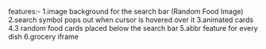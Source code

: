 features:-
    1.image background for the search bar (Random Food Image)
    2.search symbol pops out when cursor is hovered over it
    3.animated cards
    4.3 random food cards placed below the search bar
    5.abbr feature for every dish 
    6.grocery iframe
     
